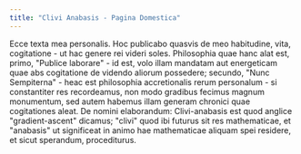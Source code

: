 ```yaml
---
title: "Clivi Anabasis - Pagina Domestica"
---
```

Ecce texta mea personalis.  Hoc publicabo quasvis de meo habitudine, vita, cogitatione - ut hac genere rei videri soles.  Philosophia quae hanc alat est, primo,  "Publice laborare" - id est, volo illam mandatam aut energeticam quae abs cogitatione de videndo aliorum possedere; secundo, "Nunc Sempiterna" - heac est philosophia accretionalis rerum personalum - si constantiter res recordeamus, non modo gradibus fecimus magnum monumentum, sed autem habemus illam generam chronici quae cogitationes aleat.  De nomini elaborandum: Clivi-anabasis est quod anglice "gradient-ascent" dicamus; "clivi" quod ibi futurus sit res mathematicae, et "anabasis" ut significeat in animo hae mathematicae aliquam spei residere, et sicut sperandum, procediturus.

